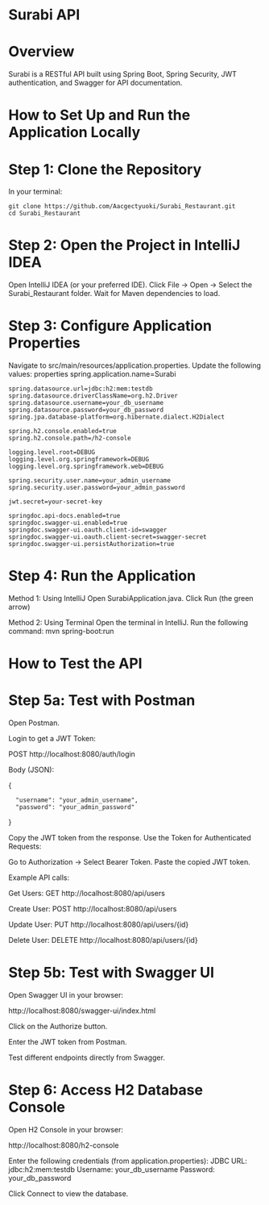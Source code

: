 # Surabi API

# Overview
Surabi is a RESTful API built using Spring Boot, Spring Security, JWT authentication, and Swagger for API documentation.

# How to Set Up and Run the Application Locally

# Step 1: Clone the Repository
In your terminal:

    git clone https://github.com/Aacgectyuoki/Surabi_Restaurant.git
    cd Surabi_Restaurant

# Step 2: Open the Project in IntelliJ IDEA
Open IntelliJ IDEA (or your preferred IDE).
Click File → Open → Select the Surabi_Restaurant folder.
Wait for Maven dependencies to load.

# Step 3: Configure Application Properties
Navigate to src/main/resources/application.properties.
Update the following values:
properties
    spring.application.name=Surabi
    
    spring.datasource.url=jdbc:h2:mem:testdb
    spring.datasource.driverClassName=org.h2.Driver
    spring.datasource.username=your_db_username
    spring.datasource.password=your_db_password
    spring.jpa.database-platform=org.hibernate.dialect.H2Dialect
    
    spring.h2.console.enabled=true
    spring.h2.console.path=/h2-console
    
    logging.level.root=DEBUG
    logging.level.org.springframework=DEBUG
    logging.level.org.springframework.web=DEBUG
    
    spring.security.user.name=your_admin_username
    spring.security.user.password=your_admin_password
    
    jwt.secret=your-secret-key
    
    springdoc.api-docs.enabled=true
    springdoc.swagger-ui.enabled=true
    springdoc.swagger-ui.oauth.client-id=swagger
    springdoc.swagger-ui.oauth.client-secret=swagger-secret
    springdoc.swagger-ui.persistAuthorization=true

# Step 4: Run the Application
Method 1: Using IntelliJ
Open SurabiApplication.java.
Click Run (the green arrow)

Method 2: Using Terminal
Open the terminal in IntelliJ.
Run the following command:
mvn spring-boot:run

# How to Test the API
# Step 5a: Test with Postman
Open Postman.

Login to get a JWT Token:

POST http://localhost:8080/auth/login

Body (JSON):

{

      "username": "your_admin_username",
      "password": "your_admin_password"
  
}

Copy the JWT token from the response.
Use the Token for Authenticated Requests:

Go to Authorization → Select Bearer Token.
Paste the copied JWT token.

Example API calls:

Get Users: GET http://localhost:8080/api/users

Create User: POST http://localhost:8080/api/users

Update User: PUT http://localhost:8080/api/users/{id}

Delete User: DELETE http://localhost:8080/api/users/{id}

# Step 5b: Test with Swagger UI
Open Swagger UI in your browser:

http://localhost:8080/swagger-ui/index.html

Click on the Authorize button.

Enter the JWT token from Postman.

Test different endpoints directly from Swagger.

# Step 6: Access H2 Database Console
Open H2 Console in your browser:

http://localhost:8080/h2-console

Enter the following credentials (from application.properties):
JDBC URL: jdbc:h2:mem:testdb
Username: your_db_username
Password: your_db_password

Click Connect to view the database.
